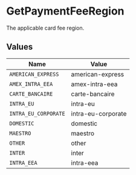 # GetPaymentFeeRegion

The applicable card fee region.


## Values

| Name                 | Value                |
| -------------------- | -------------------- |
| `AMERICAN_EXPRESS`   | american-express     |
| `AMEX_INTRA_EEA`     | amex-intra-eea       |
| `CARTE_BANCAIRE`     | carte-bancaire       |
| `INTRA_EU`           | intra-eu             |
| `INTRA_EU_CORPORATE` | intra-eu-corporate   |
| `DOMESTIC`           | domestic             |
| `MAESTRO`            | maestro              |
| `OTHER`              | other                |
| `INTER`              | inter                |
| `INTRA_EEA`          | intra-eea            |